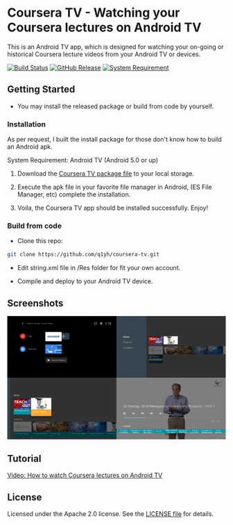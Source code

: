 # Coursera TV - Watching your Coursera lectures on Android TV

This is an Android TV app, which is designed for watching your on-going or historical Coursera lecture videos from your Android TV or devices. 

[![Build Status](https://travis-ci.org/q1yh/coursera-tv.svg?branch=master)](https://travis-ci.org/q1yh/coursera-tv)
[![GitHub Release](https://img.shields.io/github/release/q1yh/coursera-tv.svg)](https://github.com/q1yh/coursera-tv/releases/1.0.1)
[![System Requirement](https://img.shields.io/badge/Android-v5.0%2B-red.svg)]()

## Getting Started

- You may install the released package or build from code by yourself. 

### Installation

As per request, I built the install package for those don't know how to build an Android apk. 

System Requirement: Android TV (Android 5.0 or up)

1. Download the [Coursera TV package file](https://github.com/q1yh/coursera-tv/releases/download/1.0.1/courseratv-dist-1.0.1.apk) to your local storage.

2. Execute the apk file in your favorite file manager in Android, (ES File Manager, etc) complete the installation.

3. Voila, the Coursera TV app should be installed successfully. Enjoy!

### Build from code

- Clone this repo:

```sh
git clone https://github.com/q1yh/coursera-tv.git
```
- Edit string.xml file in /Res folder for fit your own account.

- Compile and deploy to your Android TV device.


## Screenshots

[![Screenshot](screenshot.png)](https://github.com/q1yh/coursera-tv/raw/master/screenshot.png)

## Tutorial

[Video: How to watch Coursera lectures on Android TV](https://www.youtube.com/watch?v=hjevrgtkij4)

## License

Licensed under the Apache 2.0 license. See the [LICENSE file][license] for details.

[license]: LICENSE
